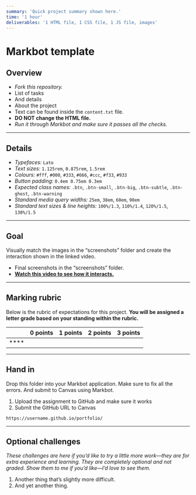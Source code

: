 ```yaml
---
summary: 'Quick project summary shown here.'
time: '1 hour'
deliverables: '1 HTML file, 1 CSS file, 1 JS file, images'
---
```


# Markbot template

## Overview

- *Fork this repository.*
- List of tasks
- And details
- About the project
- Text can be found inside the `content.txt` file.
- **DO NOT change the HTML file.**
- *Run it through Markbot and make sure it passes all the checks.*

---

## Details

- *Typefaces:* `Lato`
- *Text sizes:* `1.125rem`, `0.875rem`, `1.5rem`
- *Colours:* `#fff`, `#000`, `#333`, `#666`, `#ccc`, `#f33`, `#933`
- *Button padding:* `0.4em 0.75em 0.3em`
- *Expected class names:* `.btn`, `.btn-small`, `.btn-big`, `.btn-subtle`, `.btn-ghost`, `.btn-warning`
- *Standard media query widths:* `25em`, `38em`, `60em`, `90em`
- *Standard text sizes & line heights:* `100%/1.3`, `110%/1.4`, `120%/1.5`, `130%/1.5`

---

## Goal

Visually match the images in the “screenshots” folder and create the interaction shown in the linked video.

- Final screenshots in the “screenshots” folder.
- [**Watch this video to see how it interacts.**](https://youtu.be/)

---

## Marking rubric

Below is the rubric of expectations for this project. **You will be assigned a letter grade based on your standing within the rubric.**

| | 0 points | 1 points | 2 points | 3 points |
| --- | --- | --- | --- | --- |
| **** |  |  |  |  |

---

## Hand in

Drop this folder into your Markbot application. Make sure to fix all the errors. And submit to Canvas using Markbot.

1. Upload the assignment to GitHub and make sure it works
2. Submit the GitHub URL to Canvas

```
https://username.github.io/portfolio/
```

---

## Optional challenges

*These challenges are here if you’d like to try a little more work—they are for extra experience and learning. They are completely optional and not graded. Show them to me if you’d like—I’d love to see them.*

1. Another thing that’s slightly more difficult.
2. And yet another thing.

